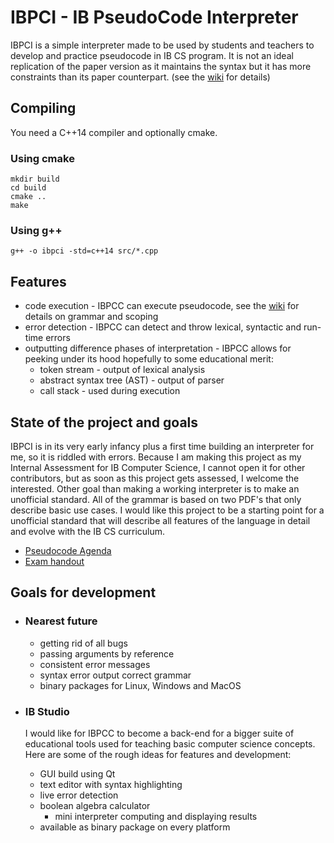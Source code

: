 # IBPCI - IB PseudoCode Interpreter
IBPCI is a simple interpreter made to be used by students and teachers to develop and practice pseudocode in IB CS program. It is not an ideal replication of the paper version as it maintains the syntax but it has more constraints than its paper counterpart. (see the [wiki](https://github.com/ikrzywda/ibpci/wiki) for details)

## Compiling
You need a C++14 compiler and optionally cmake.
### Using cmake
```shell
mkdir build
cd build
cmake ..
make
```
### Using g++
```
g++ -o ibpci -std=c++14 src/*.cpp 
```

## Features
  * code execution - IBPCC can execute pseudocode, see the [wiki](https://github.com/ikrzywda/ibpci/wiki) for details on grammar and scoping
  * error detection - IBPCC can detect and throw lexical, syntactic and run-time errors
  * outputting difference phases of interpretation - IBPCC allows for peeking under its hood hopefully to some educational merit:
      - token stream - output of lexical analysis
      - abstract syntax tree (AST) - output of parser
      - call stack - used during execution

## State of the project and goals
IBPCI is in its very early infancy plus a first time building an interpreter for me, so it is riddled with errors. Because I am making this project as my Internal Assessment for IB Computer Science, I cannot open it for other contributors, but as soon as this project gets assessed, I welcome the interested. Other goal than making a working interpreter is to make an unofficial standard. All of the grammar is based on two PDF's that only describe basic use cases. I would like this project to be a starting point for a unofficial standard that will describe all features of the language in detail and evolve with the IB CS curriculum. 
- [Pseudocode Agenda](https://ib.compscihub.net/wp-content/uploads/2015/04/IB-Pseudocode-rules-more.pdf)
- [Exam handout](https://ib.compscihub.net/wp-content/uploads/2015/04/IB-Pseudocode-rules.pdf)

## Goals for development
* ### Nearest future
  - getting rid of all bugs
  - passing arguments by reference
  - consistent error messages
  - syntax error output correct grammar
  - binary packages for Linux, Windows and MacOS
  
* ### IB Studio
  I would like for IBPCC to become a back-end for a bigger suite of educational tools used for teaching basic computer science concepts. Here are some of the rough ideas for features and development:
  * GUI build using Qt
  * text editor with syntax highlighting
  * live error detection
  * boolean algebra calculator
    - mini interpreter computing and displaying results
  * available as binary package on every platform 
